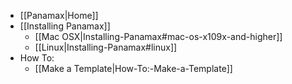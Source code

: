 * [[Panamax|Home]]
* [[Installing Panamax]]
  * [[Mac OSX|Installing-Panamax#mac-os-x109x-and-higher]]
  * [[Linux|Installing-Panamax#linux]]
* How To:
  * [[Make a Template|How-To:-Make-a-Template]]
